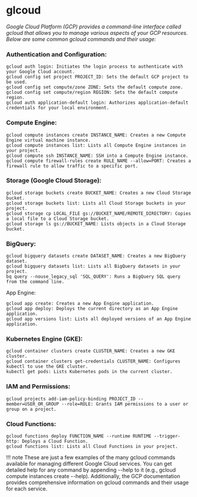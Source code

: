 # glcoud

*Google Cloud Platform (GCP) provides a command-line interface called gcloud that allows you to manage various aspects of your GCP resources. Below are some common gcloud commands and their usage:*

### Authentication and Configuration:

```
gcloud auth login: Initiates the login process to authenticate with your Google Cloud account.
gcloud config set project PROJECT_ID: Sets the default GCP project to be used.
gcloud config set compute/zone ZONE: Sets the default compute zone.
gcloud config set compute/region REGION: Sets the default compute region.
gcloud auth application-default login: Authorizes application-default credentials for your local environment.
```

### Compute Engine:

```
gcloud compute instances create INSTANCE_NAME: Creates a new Compute Engine virtual machine instance.
gcloud compute instances list: Lists all Compute Engine instances in your project.
gcloud compute ssh INSTANCE_NAME: SSH into a Compute Engine instance.
gcloud compute firewall-rules create RULE_NAME --allow=PORT: Creates a firewall rule to allow traffic to a specific port.
```

### Storage (Google Cloud Storage):

```
gcloud storage buckets create BUCKET_NAME: Creates a new Cloud Storage bucket.
gcloud storage buckets list: Lists all Cloud Storage buckets in your project.
gcloud storage cp LOCAL_FILE gs://BUCKET_NAME/REMOTE_DIRECTORY: Copies a local file to a Cloud Storage bucket.
gcloud storage ls gs://BUCKET_NAME: Lists objects in a Cloud Storage bucket.
```

### BigQuery:

```
gcloud bigquery datasets create DATASET_NAME: Creates a new BigQuery dataset.
gcloud bigquery datasets list: Lists all BigQuery datasets in your project.
bq query --nouse_legacy_sql 'SQL_QUERY': Runs a BigQuery SQL query from the command line.
```

App Engine:

```
gcloud app create: Creates a new App Engine application.
gcloud app deploy: Deploys the current directory as an App Engine application.
gcloud app versions list: Lists all deployed versions of an App Engine application.
```

### Kubernetes Engine (GKE):

```
gcloud container clusters create CLUSTER_NAME: Creates a new GKE cluster.
gcloud container clusters get-credentials CLUSTER_NAME: Configures kubectl to use the GKE cluster.
kubectl get pods: Lists Kubernetes pods in the current cluster.
```

### IAM and Permissions:

```
gcloud projects add-iam-policy-binding PROJECT_ID --member=USER_OR_GROUP --role=ROLE: Grants IAM permissions to a user or group on a project.
```

### Cloud Functions:

```
gcloud functions deploy FUNCTION_NAME --runtime RUNTIME --trigger-http: Deploys a Cloud Function.
gcloud functions list: Lists all Cloud Functions in your project.

```

!!! note
    These are just a few examples of the many gcloud commands available for managing different Google Cloud services. You can get detailed help for any command by appending --help to it (e.g., gcloud compute instances create --help). Additionally, the GCP documentation provides comprehensive information on gcloud commands and their usage for each service.